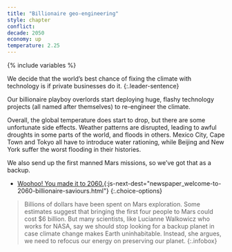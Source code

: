 ```yaml
---
title: "Billionaire geo-engineering"
style: chapter
conflict: 
decade: 2050
economy: up 
temperature: 2.25
---
```


{% include variables %}

We decide that the world’s best chance of fixing the climate with technology is if private businesses do it.
{:.leader-sentence}

Our billionaire playboy overlords start deploying huge, flashy technology projects (all named after themselves) to re-engineer the climate.

Overall, the global temperature does start to drop, but there are some unfortunate side effects. Weather patterns are disrupted, leading to awful droughts in some parts of the world, and floods in others. Mexico City, Cape Town and Tokyo all have to introduce water rationing, while Beijing and New York suffer the worst flooding in their histories.

We also send up the first manned Mars missions, so we’ve got that as a backup.

- [Woohoo! You made it to 2060.](part-page_2060.html){:js-next-dest="newspaper_welcome-to-2060-billionaire-saviours.html"}
{:.choice-options}

> Billions of dollars have been spent on Mars exploration. Some estimates suggest that bringing the first four people to Mars could cost $6&nbsp;billion. But many scientists, like Lucianne Walkowicz who works for NASA, say we should stop looking for a backup planet in case climate change makes Earth uninhabitable. Instead, she argues, we need to refocus our energy on preserving our planet.
{:.infobox}
